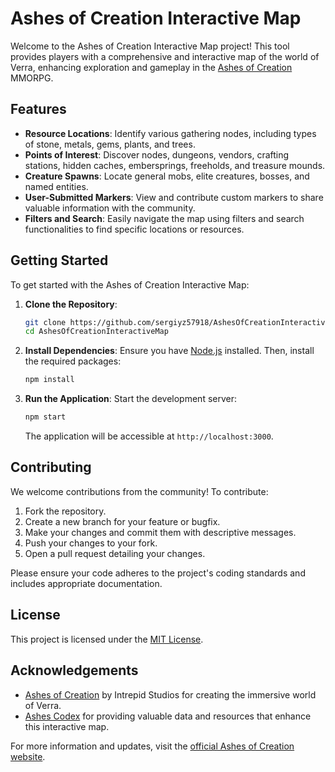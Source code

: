 # Ashes of Creation Interactive Map

Welcome to the Ashes of Creation Interactive Map project! This tool provides players with a comprehensive and interactive map of the world of Verra, enhancing exploration and gameplay in the [Ashes of Creation](https://ashesofcreation.com/) MMORPG.

## Features

- **Resource Locations**: Identify various gathering nodes, including types of stone, metals, gems, plants, and trees.
- **Points of Interest**: Discover nodes, dungeons, vendors, crafting stations, hidden caches, embersprings, freeholds, and treasure mounds.
- **Creature Spawns**: Locate general mobs, elite creatures, bosses, and named entities.
- **User-Submitted Markers**: View and contribute custom markers to share valuable information with the community.
- **Filters and Search**: Easily navigate the map using filters and search functionalities to find specific locations or resources.

## Getting Started

To get started with the Ashes of Creation Interactive Map:

1. **Clone the Repository**:
   ```bash
   git clone https://github.com/sergiyz57918/AshesOfCreationInteractiveMap.git
   cd AshesOfCreationInteractiveMap
   ```

2. **Install Dependencies**:
   Ensure you have [Node.js](https://nodejs.org/) installed. Then, install the required packages:
   ```bash
   npm install
   ```

3. **Run the Application**:
   Start the development server:
   ```bash
   npm start
   ```
   The application will be accessible at `http://localhost:3000`.

## Contributing

We welcome contributions from the community! To contribute:

1. Fork the repository.
2. Create a new branch for your feature or bugfix.
3. Make your changes and commit them with descriptive messages.
4. Push your changes to your fork.
5. Open a pull request detailing your changes.

Please ensure your code adheres to the project's coding standards and includes appropriate documentation.

## License

This project is licensed under the [MIT License](LICENSE).

## Acknowledgements

- [Ashes of Creation](https://ashesofcreation.com/) by Intrepid Studios for creating the immersive world of Verra.
- [Ashes Codex](https://ashescodex.com/) for providing valuable data and resources that enhance this interactive map.

For more information and updates, visit the [official Ashes of Creation website](https://ashesofcreation.com/).

